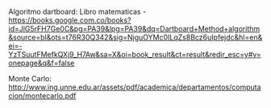 Algoritmo dartboard:
Libro matematicas - https://books.google.com.co/books?id=JlG5rFH7Ge0C&pg=PA39&lpg=PA39&dq=Dartboard+Method+algorithm&source=bl&ots=t76R30Q342&sig=NjguOYMc0ILqZs8Bcz6uIpfejdc&hl=en&ei=-YzTSuutFMefkQXj9_H7Aw&sa=X&oi=book_result&ct=result&redir_esc=y#v=onepage&q&f=false

Monte Carlo:
http://www.ing.unne.edu.ar/assets/pdf/academica/departamentos/computacion/montecarlo.pdf
